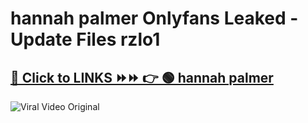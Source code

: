 
 # hannah palmer Onlyfans Leaked - Update Files rzlo1

## <h2><a href="https://clipsfans.com/hannah_palmer&ref=git">🔗 Click to LINKS ⏩⏩ 👉 🟢 hannah palmer </a></h2>

<a href="https://clipsfans.com/hannah_palmer&ref=git" rel="nofollow" data-target="animated-image.originalLink"><img src="https://i.ibb.co.com/xMMVF88/686577567.gif" alt="Viral Video Original" style="max-width: 100%; display: inline-block;" data-target="animated-image.originalImage"></a>

